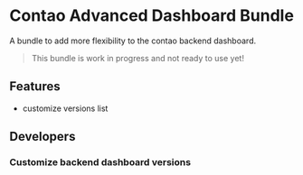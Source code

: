 # Contao Advanced Dashboard Bundle

A bundle to add more flexibility to the contao backend dashboard.

> This bundle is work in progress and not ready to use yet!

## Features
- customize versions list

## Developers

### Customize backend dashboard versions

